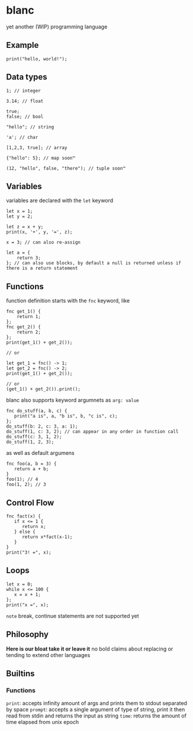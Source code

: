 # blanc
yet another (WIP) programming language

## Example
```blanc
print("hello, world!");
```

## Data types
```blanc
1; // integer

3.14; // float

true;
false; // bool

"hello"; // string

'a'; // char

[1,2,3, true]; // array

{"hello": 5}; // map soon™

(12, "hello", false, "there"); // tuple soon™
```

## Variables
variables are declared with the `let` keyword

```blanc
let x = 1;
let y = 2;

let z = x + y;
print(x, '+', y, '=', z);

x = 3; // can also re-assign

let a = {
    return 3;
}; // can also use blocks, by default a null is returned unless if there is a return statement
```

## Functions
function definition starts with the `fnc` keyword, like
```blanc
fnc get_1() {
    return 1;
};
fnc get_2() {
    return 2;
};
print(get_1() + get_2());

// or

let get_1 = fnc() -> 1;
let get_2 = fnc() -> 2;
print(get_1() + get_2());

// or
(get_1() + get_2()).print();
```

blanc also supports keyword argumnets as `arg: value`
```blanc
fnc do_stuff(a, b, c) {
   print("a is", a, "b is", b, "c is", c);
};
do_stuff(b: 2, c: 3, a: 1); 
do_stuff(1, c: 3, 2); // can appear in any order in function call
do_stuff(c: 3, 1, 2);
do_stuff(1, 2, 3);
```

as well as default argumens
```blanc
fnc foo(a, b = 3) {
   return a + b; 
}
foo(1); // 4
foo(1, 2); // 3
```

## Control Flow
```blanc
fnc fact(x) {
   if x <= 1 {
      return x;
   } else {
      return x*fact(x-1);
   }
}
print("3! =", x);
```

## Loops
```blanc
let x = 0;
while x <= 100 {
   x = x + 1;
};
print("x =", x);
```
`note` break, continue statements are not supported yet


## Philosophy
**Here is our bloat take it or leave it**
no bold claims about replacing or tending to extend other languages

## Builtins
### Functions
`print`: accepts infinity amount of args and prints them to stdout separated by space
`prompt`: accepts a single argument of type of string, print it then read from stdin and returns the input as string
`time`: returns the amount of time elapsed from unix epoch

